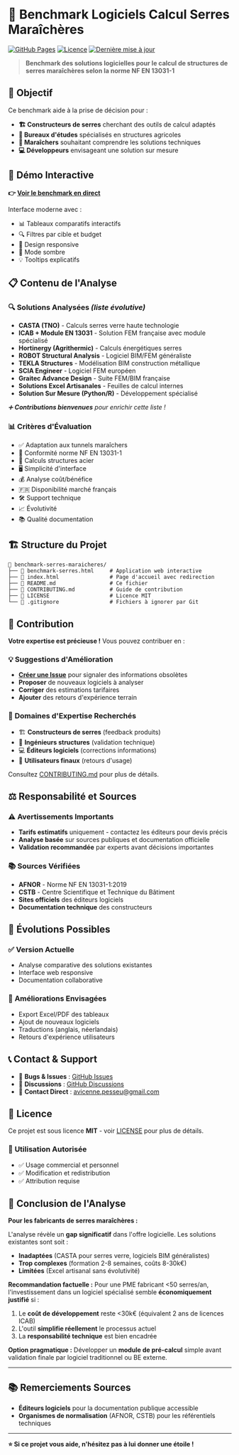 # 🌱 Benchmark Logiciels Calcul Serres Maraîchères

[![GitHub Pages](https://img.shields.io/badge/GitHub%20Pages-Live%20Demo-brightgreen)](https://apesseu.github.io/benchmark-serres-maraicheres/)
[![Licence](https://img.shields.io/badge/Licence-MIT-blue.svg)](LICENSE)
[![Dernière mise à jour](https://img.shields.io/badge/Mise%20à%20jour-Juin%202025-orange.svg)]()

> **Benchmark des solutions logicielles pour le calcul de structures de serres maraîchères selon la norme NF EN 13031-1**

## 🎯 **Objectif**

Ce benchmark aide à la prise de décision pour :
- **🏗️ Constructeurs de serres** cherchant des outils de calcul adaptés
- **📐 Bureaux d'études** spécialisés en structures agricoles  
- **🌾 Maraîchers** souhaitant comprendre les solutions techniques
- **💻 Développeurs** envisageant une solution sur mesure

## 🔗 **Démo Interactive**

**👉 [Voir le benchmark en direct](https://apesseu.github.io/benchmark-serres-maraicheres/)**

Interface moderne avec :
- 📊 Tableaux comparatifs interactifs
- 🔍 Filtres par cible et budget
- 📱 Design responsive
- 🌙 Mode sombre
- 💡 Tooltips explicatifs

## 📋 **Contenu de l'Analyse**

### 🔍 **Solutions Analysées** *(liste évolutive)*
- **CASTA (TNO)** - Calculs serres verre haute technologie
- **ICAB + Module EN 13031** - Solution FEM française avec module spécialisé
- **Hortinergy (Agrithermic)** - Calculs énergétiques serres
- **ROBOT Structural Analysis** - Logiciel BIM/FEM généraliste
- **TEKLA Structures** - Modélisation BIM construction métallique
- **SCIA Engineer** - Logiciel FEM européen
- **Graitec Advance Design** - Suite FEM/BIM française
- **Solutions Excel Artisanales** - Feuilles de calcul internes
- **Solution Sur Mesure (Python/R)** - Développement spécialisé

*➕ **Contributions bienvenues** pour enrichir cette liste !*

### 📊 **Critères d'Évaluation**
- ✅ Adaptation aux tunnels maraîchers
- 📐 Conformité norme NF EN 13031-1
- 🔧 Calculs structures acier
- 🖥️ Simplicité d'interface
- 💰 Analyse coût/bénéfice
- 🇫🇷 Disponibilité marché français
- 🛠️ Support technique
- 📈 Évolutivité
- 📚 Qualité documentation

## 🏗️ **Structure du Projet**

```
📁 benchmark-serres-maraicheres/
├── 📄 benchmark-serres.html     # Application web interactive
├── 📄 index.html                # Page d'accueil avec redirection
├── 📄 README.md                 # Ce fichier
├── 📄 CONTRIBUTING.md           # Guide de contribution
├── 📄 LICENSE                   # Licence MIT
└── 📄 .gitignore                # Fichiers à ignorer par Git
```

## 🤝 **Contribution**

**Votre expertise est précieuse !** Vous pouvez contribuer en :

### 💡 **Suggestions d'Amélioration**
- **[Créer une Issue](../../issues)** pour signaler des informations obsolètes
- **Proposer** de nouveaux logiciels à analyser
- **Corriger** des estimations tarifaires
- **Ajouter** des retours d'expérience terrain

### 📝 **Domaines d'Expertise Recherchés**
- 🏗️ **Constructeurs de serres** (feedback produits)
- 📐 **Ingénieurs structures** (validation technique)
- 💻 **Éditeurs logiciels** (corrections informations)
- 🌾 **Utilisateurs finaux** (retours d'usage)

Consultez [CONTRIBUTING.md](CONTRIBUTING.md) pour plus de détails.

## ⚖️ **Responsabilité et Sources**

### ⚠️ **Avertissements Importants**
- **Tarifs estimatifs** uniquement - contactez les éditeurs pour devis précis
- **Analyse basée** sur sources publiques et documentation officielle
- **Validation recommandée** par experts avant décisions importantes

### 📚 **Sources Vérifiées**
- **AFNOR** - Norme NF EN 13031-1:2019
- **CSTB** - Centre Scientifique et Technique du Bâtiment
- **Sites officiels** des éditeurs logiciels
- **Documentation technique** des constructeurs

## 🔄 **Évolutions Possibles**

### ✅ **Version Actuelle**
- Analyse comparative des solutions existantes
- Interface web responsive
- Documentation collaborative

### 🚀 **Améliorations Envisagées**
- Export Excel/PDF des tableaux
- Ajout de nouveaux logiciels
- Traductions (anglais, néerlandais)
- Retours d'expérience utilisateurs

## 📞 **Contact & Support**

- 🐛 **Bugs & Issues** : [GitHub Issues](../../issues)
- 💬 **Discussions** : [GitHub Discussions](../../discussions)
- 📧 **Contact Direct** : avicenne.pesseu@gmail.com

## 📄 **Licence**

Ce projet est sous licence **MIT** - voir [LICENSE](LICENSE) pour plus de détails.

### 🎯 **Utilisation Autorisée**
- ✅ Usage commercial et personnel
- ✅ Modification et redistribution
- ✅ Attribution requise

## 🎯 **Conclusion de l'Analyse**

**Pour les fabricants de serres maraîchères :**

L'analyse révèle un **gap significatif** dans l'offre logicielle. Les solutions existantes sont soit :
- **Inadaptées** (CASTA pour serres verre, logiciels BIM généralistes)
- **Trop complexes** (formation 2-8 semaines, coûts 8-30k€)
- **Limitées** (Excel artisanal sans évolutivité)

**Recommandation factuelle :** Pour une PME fabricant <50 serres/an, l'investissement dans un logiciel spécialisé semble **économiquement justifié** si :
1. Le **coût de développement** reste <30k€ (équivalent 2 ans de licences ICAB)
2. L'outil **simplifie réellement** le processus actuel
3. La **responsabilité technique** est bien encadrée

**Option pragmatique :** Développer un **module de pré-calcul** simple avant validation finale par logiciel traditionnel ou BE externe.

---

## 📚 **Remerciements Sources**

- **Éditeurs logiciels** pour la documentation publique accessible
- **Organismes de normalisation** (AFNOR, CSTB) pour les référentiels techniques

---

**⭐ Si ce projet vous aide, n'hésitez pas à lui donner une étoile !** 